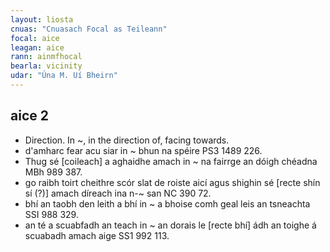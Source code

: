 ```yaml
---
layout: liosta
cnuas: "Cnuasach Focal as Teileann"
focal: aice
leagan: aice
rann: ainmfhocal
bearla: vicinity
udar: "Úna M. Uí Bheirn"
---
```


## aice 2

* Direction. In ~, in the direction of, facing towards.
* d'amharc fear acu siar in ~ bhun na spéire PS3 1489 226.
* Thug sé [coileach] a aghaidhe amach in ~ na fairrge an dóigh chéadna MBh 989 387. 
* go raibh toirt cheithre scór slat de roiste aicí agus shighin sé [recte shín sí (?)] amach díreach ina n-~ san NC 390 72.
* bhí an taobh den leith a bhí in ~ a bhoise comh geal leis an tsneachta SSI 988 329. 
* an té a scuabfadh an teach in ~ an dorais le [recte bhí] ádh an toighe á scuabadh amach aige SS1 992 113.
